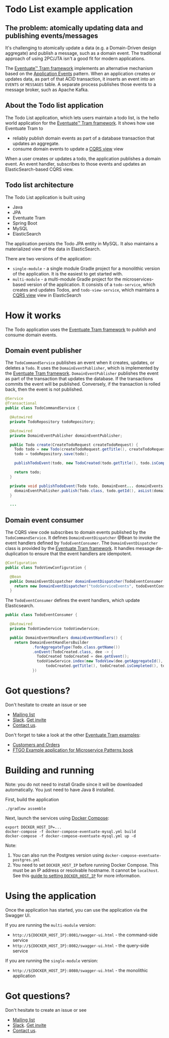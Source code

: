 # Todo List example application

## The problem: atomically updating data and publishing events/messages

It's challenging to atomically update a data (e.g. a Domain-Driven design aggregate) and publish a message, such as a domain event.
The traditional approach of using 2PC/JTA isn't a good fit for modern applications.

The [Eventuate&trade; Tram framework](https://github.com/eventuate-tram/eventuate-tram-core) implements an alternative mechanism based on the [Application Events](http://microservices.io/patterns/data/application-events.html) pattern.
When an application creates or updates data, as part of that ACID transaction, it inserts an event into an `EVENTS` or `MESSAGES` table.
A separate process publishes those events to a message broker, such as Apache Kafka.


## About the Todo list application

The Todo List application, which lets users maintain a todo list, is the hello world application for the [Eventuate&trade; Tram framework](https://github.com/eventuate-tram/eventuate-tram-core).
It shows how use Eventuate Tram to

* reliably publish domain events as part of a database transaction that updates an aggregate.
* consume domain events to update a [CQRS view](http://microservices.io/patterns/data/cqrs.html) view

When a user creates or updates a todo, the application publishes a domain event.
An event handler, subscribes to those events and updates an ElasticSearch-based CQRS view.

## Todo list architecture

The Todo List application is built using

* Java
* JPA
* Eventuate Tram
* Spring Boot
* MySQL
* ElasticSearch

The application persists the Todo JPA entity in MySQL.
It also maintains a materialized view of the data in ElasticSearch.

There are two versions of the application:

* `single-module` - a single module Gradle project for a monolithic version of the application.
It is the easiest to get started with.
* `multi-module` - a multi-module Gradle project for the microservices-based version of the application.
It consists of a `todo-service`, which creates and updates Todos, and `todo-view-service`, which maintains a [CQRS view](http://microservices.io/patterns/data/cqrs.html) view in ElasticSearch

# How it works

The Todo application uses the [Eventuate Tram framework](https://github.com/eventuate-tram/eventuate-tram-core) to publish and consume domain events.


## Domain event publisher

The `TodoCommandService` publishes an event when it creates, updates, or deletes a `Todo`.
It uses the `DomainEventPublisher`, which is implemented by the [Eventuate Tram framework](https://github.com/eventuate-tram/eventuate-tram-core).
`DomainEventPublisher` publishes the event as part of the transaction that updates the database.
If the transactions commits the event will be published.
Conversely, if the transaction is rolled back, then the event is not published.

```java
@Service
@Transactional
public class TodoCommandService {

  @Autowired
  private TodoRepository todoRepository;

  @Autowired
  private DomainEventPublisher domainEventPublisher;

  public Todo create(CreateTodoRequest createTodoRequest) {
    Todo todo = new Todo(createTodoRequest.getTitle(), createTodoRequest.isCompleted(), createTodoRequest.getOrder());
    todo = todoRepository.save(todo);

    publishTodoEvent(todo, new TodoCreated(todo.getTitle(), todo.isCompleted(), todo.getExecutionOrder()));

    return todo;
  }

  private void publishTodoEvent(Todo todo, DomainEvent... domainEvents) {
    domainEventPublisher.publish(Todo.class, todo.getId(), asList(domainEvents));
  }

  ...
```

## Domain event consumer

The CQRS view code subscribes to domain events published by the `TodoCommandService`.
It defines `DomainEventDispatcher` @Bean to invoke the event handlers defined by `TodoEventConsumer`.
The `DomainEventDispatcher` class is provided by the [Eventuate Tram framework](https://github.com/eventuate-tram/eventuate-tram-core).
It handles message de-duplication to ensure that the event handlers are idempotent.

```java
@Configuration
public class TodoViewConfiguration {

  @Bean
  public DomainEventDispatcher domainEventDispatcher(TodoEventConsumer todoEventConsumer, MessageConsumer messageConsumer) {
    return new DomainEventDispatcher("todoServiceEvents", todoEventConsumer.domainEventHandlers(), messageConsumer);
  }

```

The `TodoEventConsumer` defines the event handlers, which update Elasticsearch.

```java
public class TodoEventConsumer {

  @Autowired
  private TodoViewService todoViewService;

  public DomainEventHandlers domainEventHandlers() {
    return DomainEventHandlersBuilder
            .forAggregateType(Todo.class.getName())
            .onEvent(TodoCreated.class, dee -> {
              TodoCreated todoCreated = dee.getEvent();
              todoViewService.index(new TodoView(dee.getAggregateId(),
                  todoCreated.getTitle(), todoCreated.isCompleted(), todoCreated.getExecutionOrder()));
            })

```

# Got questions?

Don't hesitate to create an issue or see

* [Mailing list](https://groups.google.com/d/forum/eventuate-users)
* [Slack](https://eventuate-users.slack.com). [Get invite](https://eventuateusersslack.herokuapp.com/)
* [Contact us](http://eventuate.io/contact.html).


Don't forget to take a look at the other [Eventuate Tram examples](http://eventuate.io/exampleapps.html):

* [Customers and Orders](https://github.com/eventuate-tram/eventuate-tram-sagas-examples-customers-and-orders)
* [FTGO Example application for Microservice Patterns book](https://github.com/microservice-patterns/ftgo-application)


# Building and running

Note: you do not need to install Gradle since it will be downloaded automatically.
You just need to have Java 8 installed.

First, build the application

```
./gradlew assemble
```

Next, launch the services using [Docker Compose](https://docs.docker.com/compose/):

```
export DOCKER_HOST_IP=...
docker-compose -f docker-compose-eventuate-mysql.yml build
docker-compose -f docker-compose-eventuate-mysql.yml up -d
```

Note:

1. You can also run the Postgres version using `docker-compose-eventuate-postgres.yml`
2. You need to set `DOCKER_HOST_IP` before running Docker Compose.
This must be an IP address or resolvable hostname.
It cannot be `localhost`.
See this [guide to setting `DOCKER_HOST_IP`](http://eventuate.io/docs/usingdocker.html) for more information.

# Using the application

Once the application has started, you can use the application via the Swagger UI.

If you are running the `multi-module` version:

* `http://${DOCKER_HOST_IP}:8081/swagger-ui.html` - the command-side service
* `http://${DOCKER_HOST_IP}:8082/swagger-ui.html` - the query-side service

If you are running the `single-module` version:

* `http://${DOCKER_HOST_IP}:8080/swagger-ui.html` - the monolithic application

# Got questions?

Don't hesitate to create an issue or see

* [Mailing list](https://groups.google.com/d/forum/eventuate-users)
* [Slack](https://eventuate-users.slack.com). [Get invite](https://eventuateusersslack.herokuapp.com/)
* [Contact us](http://eventuate.io/contact.html).
